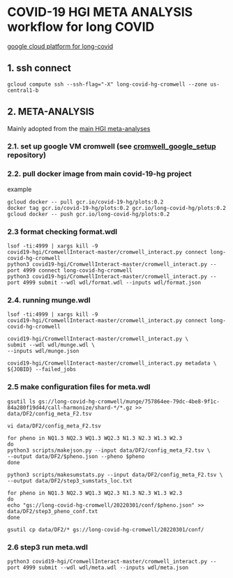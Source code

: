 # COVID-19 HGI META ANALYSIS workflow for long COVID

[google cloud platform for long-covid](https://console.cloud.google.com/home/dashboard?project=long-covid-hg)

## 1. ssh connect 

`gcloud compute ssh --ssh-flag="-X" long-covid-hg-cromwell --zone us-central1-b`

## 2. META-ANALYSIS
Mainly adopted from the [main HGI meta-analyses](https://github.com/covid19-hg/META_ANALYSIS)

### 2.1. set up google VM cromwell (see [cromwell_google_setup](https://github.com/long-covid-hg/cromwell_google_setup) repository)

### 2.2. pull docker image from main covid-19-hg project

example
```
gcloud docker -- pull gcr.io/covid-19-hg/plots:0.2
docker tag gcr.io/covid-19-hg/plots:0.2 gcr.io/long-covid-hg/plots:0.2
gcloud docker -- push gcr.io/long-covid-hg/plots:0.2
```

### 2.3 format checking format.wdl

```{bash}
lsof -ti:4999 | xargs kill -9
covid19-hgi/CromwellInteract-master/cromwell_interact.py connect long-covid-hg-cromwell
python3 covid19-hgi/CromwellInteract-master/cromwell_interact.py --port 4999 connect long-covid-hg-cromwell
python3 covid19-hgi/CromwellInteract-master/cromwell_interact.py --port 4999 submit --wdl wdl/format.wdl --inputs wdl/format.json
```

### 2.4. running munge.wdl
```
lsof -ti:4999 | xargs kill -9
covid19-hgi/CromwellInteract-master/cromwell_interact.py connect long-covid-hg-cromwell 

covid19-hgi/CromwellInteract-master/cromwell_interact.py \
submit --wdl wdl/munge.wdl \
--inputs wdl/munge.json

covid19-hgi/CromwellInteract-master/cromwell_interact.py metadata \
${JOBID} --failed_jobs
```

### 2.5 make configuration files for meta.wdl

```
gsutil ls gs://long-covid-hg-cromwell/munge/757864ee-79dc-4be8-9f1c-84a280f19d44/call-harmonize/shard-*/*.gz >> data/DF2/config_meta_F2.tsv

vi data/DF2/config_meta_F2.tsv

for pheno in NQ1.3 NQ2.3 WQ1.3 WQ2.3 N1.3 N2.3 W1.3 W2.3
do
python3 scripts/makejson.py --input data/DF2/config_meta_F2.tsv \
--output data/DF2/$pheno.json --pheno $pheno
done

python3 scripts/makesumstats.py --input data/DF2/config_meta_F2.tsv \
--output data/DF2/step3_sumstats_loc.txt

for pheno in NQ1.3 NQ2.3 WQ1.3 WQ2.3 N1.3 N2.3 W1.3 W2.3
do
echo "gs://long-covid-hg-cromwell/20220301/conf/$pheno.json" >> data/DF2/step3_pheno_conf.txt
done

gsutil cp data/DF2/* gs://long-covid-hg-cromwell/20220301/conf/
```

### 2.6 step3 run meta.wdl

```
python3 covid19-hgi/CromwellInteract-master/cromwell_interact.py --port 4999 submit --wdl wdl/meta.wdl --inputs wdl/meta.json

```
